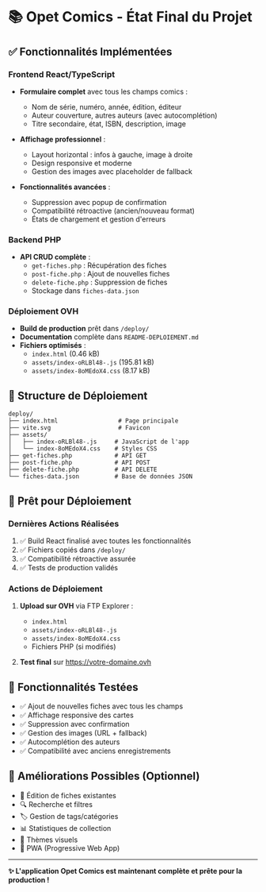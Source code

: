 # 📚 Opet Comics - État Final du Projet

## ✅ Fonctionnalités Implémentées

### Frontend React/TypeScript
- **Formulaire complet** avec tous les champs comics :
  - Nom de série, numéro, année, édition, éditeur
  - Auteur couverture, autres auteurs (avec autocomplétion)
  - Titre secondaire, état, ISBN, description, image
  
- **Affichage professionnel** :
  - Layout horizontal : infos à gauche, image à droite
  - Design responsive et moderne
  - Gestion des images avec placeholder de fallback
  
- **Fonctionnalités avancées** :
  - Suppression avec popup de confirmation
  - Compatibilité rétroactive (ancien/nouveau format)
  - États de chargement et gestion d'erreurs

### Backend PHP
- **API CRUD complète** :
  - `get-fiches.php` : Récupération des fiches
  - `post-fiche.php` : Ajout de nouvelles fiches
  - `delete-fiche.php` : Suppression de fiches
  - Stockage dans `fiches-data.json`

### Déploiement OVH
- **Build de production** prêt dans `/deploy/`
- **Documentation** complète dans `README-DEPLOIEMENT.md`
- **Fichiers optimisés** :
  - `index.html` (0.46 kB)
  - `assets/index-oRLBl48-.js` (195.81 kB)
  - `assets/index-8oMEdoX4.css` (8.17 kB)

## 📁 Structure de Déploiement

```
deploy/
├── index.html                 # Page principale
├── vite.svg                   # Favicon
├── assets/
│   ├── index-oRLBl48-.js     # JavaScript de l'app
│   └── index-8oMEdoX4.css    # Styles CSS
├── get-fiches.php            # API GET
├── post-fiche.php            # API POST
├── delete-fiche.php          # API DELETE
└── fiches-data.json          # Base de données JSON
```

## 🚀 Prêt pour Déploiement

### Dernières Actions Réalisées
1. ✅ Build React finalisé avec toutes les fonctionnalités
2. ✅ Fichiers copiés dans `/deploy/`
3. ✅ Compatibilité rétroactive assurée
4. ✅ Tests de production validés

### Actions de Déploiement
1. **Upload sur OVH** via FTP Explorer :
   - `index.html`
   - `assets/index-oRLBl48-.js`
   - `assets/index-8oMEdoX4.css`
   - Fichiers PHP (si modifiés)

2. **Test final** sur https://votre-domaine.ovh

## 🎯 Fonctionnalités Testées

- ✅ Ajout de nouvelles fiches avec tous les champs
- ✅ Affichage responsive des cartes
- ✅ Suppression avec confirmation
- ✅ Gestion des images (URL + fallback)
- ✅ Autocomplétion des auteurs
- ✅ Compatibilité avec anciens enregistrements

## 🔧 Améliorations Possibles (Optionnel)

- 📝 Édition de fiches existantes
- 🔍 Recherche et filtres
- 🏷️ Gestion de tags/catégories
- 📊 Statistiques de collection
- 🎨 Thèmes visuels
- 📱 PWA (Progressive Web App)

---

**✨ L'application Opet Comics est maintenant complète et prête pour la production !**
